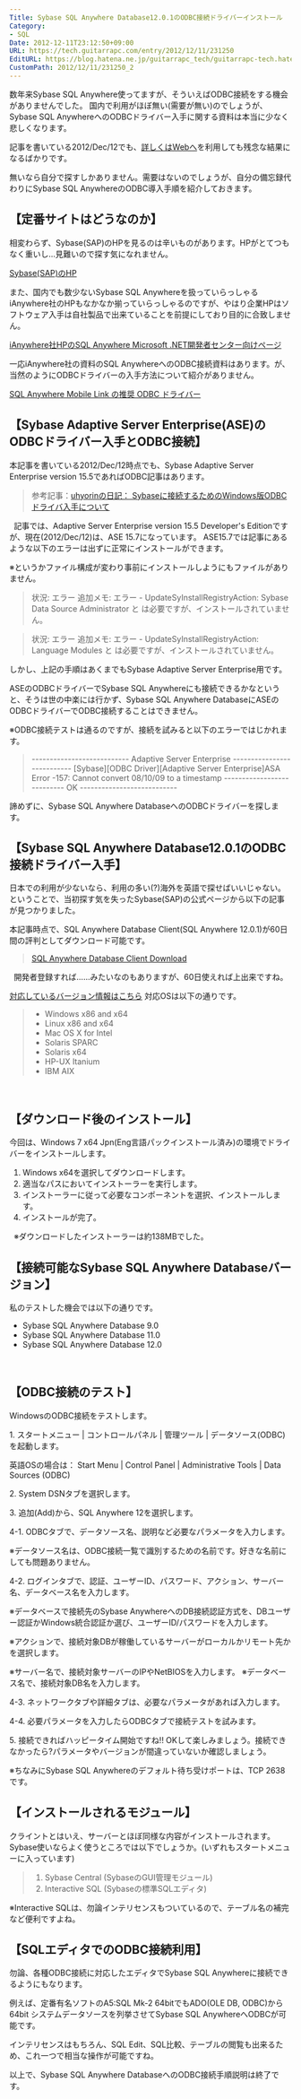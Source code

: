 ```yaml
---
Title: Sybase SQL Anywhere Database12.0.1のODBC接続ドライバーインストール
Category:
- SQL
Date: 2012-12-11T23:12:50+09:00
URL: https://tech.guitarrapc.com/entry/2012/12/11/231250
EditURL: https://blog.hatena.ne.jp/guitarrapc_tech/guitarrapc-tech.hatenablog.com/atom/entry/11696248318757676049
CustomPath: 2012/12/11/231250_2
---
```


<p>数年来Sybase SQL Anywhere使ってますが、そういえばODBC接続をする機会がありませんでした。 国内で利用がほぼ無い(需要が無い)のでしょうが、Sybase SQL AnywhereへのODBCドライバー入手に関する資料は本当に少なく悲しくなります。</p>
<p style="text-align: left;">記事を書いている2012/Dec/12でも、<a href="http://www.google.co.jp/" target="_blank">詳しくはWebへ</a>を利用しても残念な結果になるばかりです。</p>
<p>無いなら自分で探すしかありません。需要はないのでしょうが、自分の備忘録代わりにSybase SQL AnywhereのODBC導入手順を紹介しておきます。 </p>
<h2>【定番サイトはどうなのか】</h2>
<p>相変わらず、Sybase(SAP)のHPを見るのは辛いものがあります。HPがとてつもなく重いし…見難いので探す気になれません。</p>
<p><a href="http://www.sybase.com/">Sybase(SAP)のHP</a></p>
<p>また、国内でも数少ないSybase SQL Anywhereを扱っていらっしゃるiAnywhere社のHPもなかなか揃っていらっしゃるのですが、やはり企業HPはソフトウェア入手は自社製品で出来ていることを前提にしており目的に合致しません。</p>
<p><a href="http://www.ianywhere.jp/developers/microsoft-net.html">iAnywhere社HPのSQL Anywhere Microsoft .NET開発者センター向けページ</a></p>
<p>一応iAnywhere社の資料のSQL AnywhereへのODBC接続資料はあります。が、当然のようにODBCドライバーの入手方法について紹介がありません。</p>
<p><a href="http://www.ianywhere.jp/tech/odbc_mobilink.html">SQL Anywhere Mobile Link の推奨 ODBC ドライバー</a>  </p>
<h2>【Sybase Adaptive Server Enterprise(ASE)のODBCドライバー入手とODBC接続】</h2>
<p>本記事を書いている2012/Dec/12時点でも、Sybase Adaptive Server Enterprise version 15.5であればODBC記事はあります。</p>
<blockquote>参考記事：<a href="http://slashdot.jp/journal/531380/Sybase%e3%81%ab%e6%8e%a5%e7%b6%9a%e3%81%99%e3%82%8b%e3%81%9f%e3%82%81%e3%81%aeWindows%e7%89%88ODBC%e3%83%89%e3%83%a9%e3%82%a4%e3%83%90%e5%85%a5%e6%89%8b%e3%81%ab%e3%81%a4%e3%81%84%e3%81%a6" target="_blank">uhyorinの日記： Sybaseに接続するためのWindows版ODBCドライバ入手について</a></blockquote>
<p>  記事では、Adaptive Server Enterprise version 15.5 Developer's Editionですが、現在(2012/Dec/12)は、ASE 15.7になっています。 ASE15.7では記事にあるような以下のエラーは出ずに正常にインストールができます。</p>
<p>※というかファイル構成が変わり事前にインストールしようにもファイルがありません。</p>
<blockquote>状況: エラー 追加メモ: エラー - UpdateSyInstallRegistryAction: Sybase Data Source Administrator と は必要ですが、インストールされていません。</blockquote>
<blockquote>状況: エラー 追加メモ: エラー - UpdateSyInstallRegistryAction: Language Modules と は必要ですが、インストールされていません。</blockquote>
<p>しかし、上記の手順はあくまでもSybase Adaptive Server Enterprise用です。</p>
<p>ASEのODBCドライバーでSybase SQL Anywhereにも接続できるかなというと、そうは世の中楽には行かず、Sybase SQL Anywhere DatabaseにASEのODBCドライバーでODBC接続することはできません。</p>
<p>※ODBC接続テストは通るのですが、接続を試みると以下のエラーではじかれます。</p>
<blockquote>--------------------------- Adaptive Server Enterprise --------------------------- [Sybase][ODBC Driver][Adaptive Server Enterprise]ASA Error -157: Cannot convert 08/10/09 to a timestamp --------------------------- OK ---------------------------</blockquote>
<p>諦めずに、Sybase SQL Anywhere DatabaseへのODBCドライバーを探します。  </p>
<h2>【Sybase SQL Anywhere Database12.0.1のODBC接続ドライバー入手】</h2>
<p>日本での利用が少ないなら、利用の多い(?)海外を英語で探せばいいじゃない。 ということで、当初探す気を失ったSybase(SAP)の公式ページから以下の記事が見つかりました。</p>
<p>本記事時点で、SQL Anywhere Database Client(SQL Anywhere 12.0.1)が60日間の評判としてダウンロード可能です。</p>
<blockquote><a href="http://www.sybase.jp/detail?id=1087327">SQL Anywhere Database Client Download</a></blockquote>
<p>  開発者登録すれば……みたいなのもありますが、60日使えれば上出来ですね。</p>
<p><a href="http://www.sybase.com/detail?id=1068981">対応しているバージョン情報はこちら</a> 対応OSは以下の通りです。</p>
<blockquote>
<ul>
<li>Windows x86 and x64</li>
<li>Linux x86 and x64</li>
<li>Mac OS X for Intel</li>
<li>Solaris SPARC</li>
<li>Solaris x64</li>
<li>HP-UX Itanium</li>
<li>IBM AIX</li>
</ul>
</blockquote>
<p> </p>
<h2>【ダウンロード後のインストール】</h2>
<p>今回は、Windows 7 x64 Jpn(Eng言語パックインストール済み)の環境でドライバーをインストールします。</p>
<ol>
<li>Windows x64を選択してダウンロードします。</li>
<li>適当なパスにおいてインストーラーを実行します。</li>
<li>インストーラーに従って必要なコンポーネントを選択、インストールします。</li>
<li>インストールが完了。</li>
</ol>
<p>  ※ダウンロードしたインストーラーは約138MBでした。  </p>
<h2>【接続可能なSybase SQL Anywhere Databaseバージョン】</h2>
<p>私のテストした機会では以下の通りです。</p>
<ul>
<li>Sybase SQL Anywhere Database 9.0</li>
<li>Sybase SQL Anywhere Database 11.0</li>
<li>Sybase SQL Anywhere Database 12.0</li>
</ul>
<p> </p>
<h2>【ODBC接続のテスト】</h2>
<p>WindowsのODBC接続をテストします。</p>
<p>1. スタートメニュー | コントロールパネル | 管理ツール | データソース(ODBC)を起動します。</p>
<p>英語OSの場合は： Start Menu | Control Panel | Administrative Tools | Data Sources (ODBC)</p>
<p>2. System DSNタブを選択します。</p>
<p>3. 追加(Add)から、SQL Anywhere 12を選択します。</p>
<p>4-1. ODBCタブで、データソース名、説明など必要なパラメータを入力します。</p>
<p>※データソース名は、ODBC接続一覧で識別するための名前です。好きな名前にしても問題ありません。</p>
<p>4-2. ログインタブで、認証、ユーザーID、パスワード、アクション、サーバー名、データベース名を入力します。</p>
<p>※データベースで接続先のSybase AnywhereへのDB接続認証方式を、DBユーザー認証かWindows統合認証か選び、ユーザーID/パスワードを入力します。</p>
<p>※アクションで、接続対象DBが稼働しているサーバーがローカルかリモート先かを選択します。</p>
<p>※サーバー名で、接続対象サーバーのIPやNetBIOSを入力します。 ※データベース名で、接続対象DB名を入力します。</p>
<p>4-3. ネットワークタブや詳細タブは、必要なパラメータがあれば入力します。</p>
<p>4-4. 必要パラメータを入力したらODBCタブで接続テストを試みます。</p>
<p>5. 接続できればハッピータイム開始ですね!! OKして楽しみましょう。接続できなかったら?パラメータやバージョンが間違っていないか確認しましょう。</p>
<p>※ちなみにSybase SQL Anywhereのデフォルト待ち受けポートは、TCP 2638です。  </p>
<h2>【インストールされるモジュール】</h2>
<p>クライントとはいえ、サーバーとほぼ同様な内容がインストールされます。 Sybase使いならよく使うところでは以下でしょうか。(いずれもスタートメニューに入っています)</p>
<blockquote>
<ol>
<li>Sybase Central (SybaseのGUI管理モジュール)</li>
<li>Interactive SQL (Sybaseの標準SQLエディタ)</li>
</ol>
</blockquote>
<p>※Interactive SQLは、勿論インテリセンスもついているので、テーブル名の補完など便利ですよね。  </p>
<h2>【SQLエディタでのODBC接続利用】</h2>
<p>勿論、各種ODBC接続に対応したエディタでSybase SQL Anywhereに接続できるようにもなります。</p>
<p>例えば、定番有名ソフトのA5:SQL Mk-2 64bitでもADO(OLE DB, ODBC)から64bit システムデータソースを列挙させてSybase SQL AnywhereへODBCが可能です。</p>
<p>インテリセンスはもちろん、SQL Edit、SQL比較、テーブルの閲覧も出来るため、これ一つで相当な操作が可能ですね。  </p>
<p>以上で、Sybase SQL Anywhere DatabaseへのODBC接続手順説明は終了です。</p>
